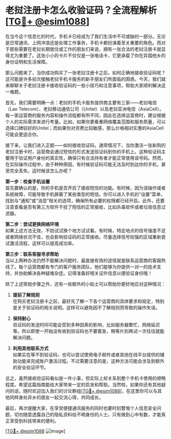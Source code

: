 # 老挝注册卡怎么收验证码？全流程解析[[TG💪+ @esim1088](https://t.me/s/esim1088)]

在当今这个信息化的时代，手机卡已经成为了我们生活中不可或缺的一部分。无论是日常通讯、上网冲浪还是处理工作事务，手机卡都扮演着至关重要的角色。而对于那些需要在老挝长期居住或工作的朋友们来说，拥有一张合法的老挝注册卡就显得尤为重要了。这张小小的卡片不仅仅是一张电话卡，它更承载了你在异国他乡的身份证明和生活保障。

那么问题来了，当你成功购买了一张老挝注册卡之后，如何正确地接收验证码呢？这可能是许多初次接触老挝手机卡服务的新手朋友们所面临的困惑。今天，我们就来聊聊关于老挝注册卡接收验证码的一些小技巧和注意事项，帮助大家顺利解决这一难题。

首先，我们需要明确一点：老挝的手机卡服务提供商主要有三家——老挝电信（Lao Telecom）、老挝移动通信公司（Unitel）以及老挝亚洲电信（AsiaCell）。每一家运营商的服务内容和操作流程都有所不同，因此在选择运营商时，建议根据个人的实际需求来进行考量。比如，如果你更看重网络覆盖范围和服务质量，可以选择口碑较好的Unitel；而如果你对资费比较敏感，那么价格相对实惠的AsiaCell可能会更适合你。

接下来，让我们进入正题——如何接收验证码。通常情况下，当你激活一张新购的老挝注册卡时，运营商会通过短信的形式发送验证码到你的手机上。这种验证码主要用于验证用户身份的真实性，确保只有合法持有者才能正常使用该号码。然而，在实际操作过程中，由于种种原因，有时候验证码可能无法及时到达你的手机，甚至完全丢失。这时候该怎么办呢？

**第一步：检查手机设置**  
首先要确认的是，你的手机是否开启了接收短信的功能。有时候，因为误操作或者系统故障，可能导致手机屏蔽了某些类型的短信。你可以进入手机的“设置”菜单，找到与“通知”或“消息”相关的选项，确保所有必要的权限都已经开启。此外，还要注意查看是否有第三方软件干扰了短信的正常接收，比如杀毒软件或者垃圾信息过滤器。

**第二步：尝试更换网络环境**  
如果上述方法无效，不妨试试换个地方试试看。有时候，特定地点的信号强度不足或者网络状况不佳，也会影响验证码的正常接收。尽量选择信号较强的区域重新尝试激活流程，这样可以提高成功率。

**第三步：联系客服寻求帮助**  
当以上两种办法仍然不能解决问题时，最直接有效的途径就是联系运营商的客服热线了。每个运营商都有专门的客户服务团队，他们能够为你提供一对一的技术支持，并协助解决各种疑难杂症。记得准备好相关证件信息以便验证身份哦！

除了上述常规步骤之外，还有一些额外的小贴士可以帮助你更好地应对这种情况：

1. **提前了解规则**  
   在购买老挝注册卡之前，最好先了解一下各个运营商的具体要求和规定，特别是关于验证码的相关说明。这样可以避免因不了解规则而导致的操作失误。

2. **保持耐心**  
   验证码的发送时间可能会受到多种因素的影响，比如服务器繁忙、网络延迟等。所以即使一开始没有收到验证码也不要着急，稍等片刻再试一次往往就能解决问题。

3. **利用其他联系方式**  
   如果实在等不到验证码，也可以尝试使用电子邮件或者其他在线平台提供的辅助功能来完成账户激活过程。不过需要注意的是，这种方法可能会涉及到额外的安全验证环节。

总之，虽然接收验证码看似是一件小事，但实际上却关系到整个手机卡使用的顺畅程度。希望这篇指南能给大家带来一定的启发和帮助。当然啦，如果你还有其他疑问的话，随时欢迎加入我们的讨论群组[[TG💪+ @esim1088](https://t.me/s/esim1088)]，在这里你可以与其他同样身处异乡的朋友一起交流心得，共同成长。

最后，再次提醒大家，在享受便捷通讯服务的同时也要时刻警惕个人信息安全问题，切勿随意透露自己的隐私资料给不明身份的人士。只有做到心中有数，才能真正享受到科技带来的便利。

[[TG💪+ @esim1088](https://t.me/s/esim1088) ![Image](https://i.postimg.cc/4NQfJmqS/Snipaste-2025-05-13-00-14-12.png)]